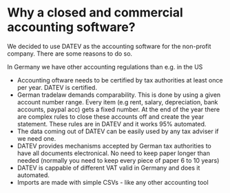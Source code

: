 # Why a closed and commercial accounting software?

We decided to use DATEV as the accounting software for the non-profit company. There are some reasons to do so.

In Germany we have other accounting regulations than e.g. in the US  
* Accounting oftware needs to be certified by tax authorities at least once per year. DATEV is certified. 
* German tradelaw demands comparability. This is done by using a given account number range. Every item (e.g rent, salary, depreciation, bank accounts, paypal acc) gets a fixed number. At the end of the year there are complex rules to close these accounts off and create the year statement. These rules are in DATEV and it works 95% automated.
* The data coming out of DATEV can be easily used by any tax adviser if we need one.
* DATEV provides mechanisms accepted by German tax authorities to have all documents electronical. No need to keep paper longer than needed (normally you need to keep every piece of paper 6 to 10 years)
* DATEV is cappable of different VAT valid in Germany and does it automated.
* Imports are made with simple CSVs - like any other accounting tool
